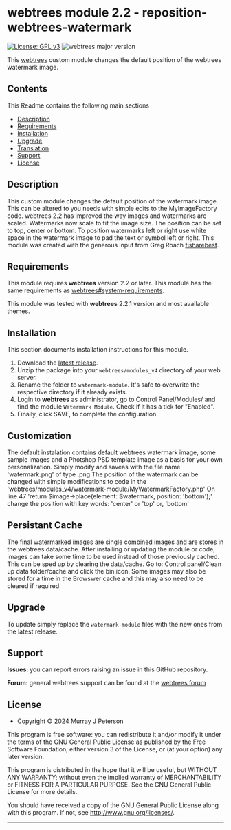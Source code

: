 # webtrees module 2.2 - reposition-webtrees-watermark

[![License: GPL v3](https://img.shields.io/badge/License-GPL%20v3-blue.svg)](http://www.gnu.org/licenses/gpl-3.0)
![webtrees major version](https://img.shields.io/badge/webtrees-v2.1.x-green)


This [webtrees](https://www.webtrees.net/) custom module changes the default position of the webtrees watermark image.

## Contents
This Readme contains the following main sections

* [Description](#description)
* [Requirements](#requirements)
* [Installation](#installation)
* [Upgrade](#upgrade)
* [Translation](#translation)
* [Support](#support)
* [License](#license)

<a name="description"></a>
## Description

This custom module changes the default position of the watermark image. This can be altered to you needs with simple edits to the MyImageFactory code.
webtrees 2.2 has improved the way images and watermarks are scaled. Watermarks now scale to fit the image size. The position can be set to top, center or bottom.
To position watermarks left or right use white space in the watermark image to pad the text or symbol left or right.
This module was created with the generous input from Greg Roach [fisharebest](https://github.com/fisharebest/webtrees).

<a name="requirements"></a>
## Requirements

This module requires **webtrees** version 2.2 or later.
This module has the same requirements as [webtrees#system-requirements](https://github.com/fisharebest/webtrees#system-requirements).

This module was tested with **webtrees** 2.2.1 version and most available themes.

<a name="installation"></a>
## Installation

This section documents installation instructions for this module.

1. Download the [latest release](https://github.com/photon-flip/reposition-webtrees-watermark/releases).
2. Unzip the package into your `webtrees/modules_v4` directory of your web server.
3. Rename the folder to `watermark-module`. It's safe to overwrite the respective directory if it already exists.
4. Login to **webtrees** as administrator, go to <span class="pointer">Control Panel/Modules/</span>
   and find the module `Watermark Module`. Check if it has a tick for "Enabled".
5. Finally, click SAVE, to complete the configuration.

<a name="customization"></a>
## Customization

The default instalation contains default webtrees watermark image, some sample images and a Photshop PSD template image as a basis for your own personalization.
Simply modify and saveas with the file name 'watermark.png' of type .png
The position of the watermark can be changed with simple modifications to code in the 'webtrees/modules_v4/watermark-module/MyWatermarkFactory.php'
On line 47 'return $image->place(element: $watermark, position: 'bottom');' change the position with key words: 'center' or 'top' or, 'bottom'


<a name="persistant cache"></a>
## Persistant Cache

The final watermarked images are single combined images and are stores in the webtrees data/cache.
After installing or updating the module or code, images can take some time to be used instead of those previously cached. 
This can be sped up by clearing the data/cache.
Go to: Control panel/Clean up data folder/cache and  click the bin icon.
Some images may also be stored for a time in the Browswer cache and this may also need to be cleared if required.


<a name="upgrade"></a>
## Upgrade

To update simply replace the `watermark-module`
files with the new ones from the latest release.


<a name="support"></a>
## Support

<span style="font-weight: bold;">Issues: </span>you can report errors raising an issue in this GitHub repository.

<span style="font-weight: bold;">Forum: </span>general webtrees support can be found at the [webtrees forum](http://www.webtrees.net/)

<a name="license"></a>
## License

* Copyright © 2024 Murray J Peterson

This program is free software: you can redistribute it and/or modify
it under the terms of the GNU General Public License as published by
the Free Software Foundation, either version 3 of the License, or
(at your option) any later version.

This program is distributed in the hope that it will be useful,
but WITHOUT ANY WARRANTY; without even the implied warranty of
MERCHANTABILITY or FITNESS FOR A PARTICULAR PURPOSE. See the
GNU General Public License for more details.

You should have received a copy of the GNU General Public License
along with this program. If not, see <http://www.gnu.org/licenses/>.

* * *

